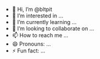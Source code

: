 - 👋 Hi, I’m @bltpit
- 👀 I’m interested in ...
- 🌱 I’m currently learning ...
- 💞️ I’m looking to collaborate on ...
- 📫 How to reach me ...
- 😄 Pronouns: ...
- ⚡ Fun fact: ...

<!---
bltpit/bltpit is a ✨ special ✨ repository because its `README.md` (this file) appears on your GitHub profile.
You can click the Preview link to take a look at your changes.
--->
